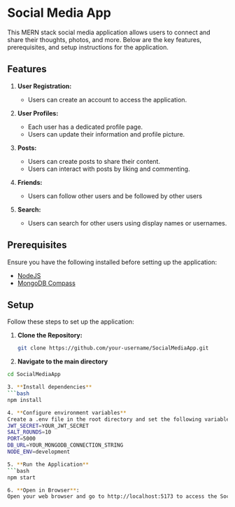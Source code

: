 # Social Media App

This MERN stack social media application allows users to connect and share their thoughts, photos, and more. Below are the key features, prerequisites, and setup instructions for the application.

## Features

1. **User Registration:**
   - Users can create an account to access the application.

2. **User Profiles:**
   - Each user has a dedicated profile page.
   - Users can update their information and profile picture.

3. **Posts:**
   - Users can create posts to share their content.
   - Users can interact with posts by liking and commenting.

4. **Friends:**
   - Users can follow other users and be followed by other users

5. **Search:**
   - Users can search for other users using display names or usernames.

## Prerequisites

Ensure you have the following installed before setting up the application:

- [NodeJS](https://nodejs.org/)
- [MongoDB Compass](https://www.mongodb.com/try/download/compass)

## Setup

Follow these steps to set up the application:

1. **Clone the Repository:**

   ```bash
   git clone https://github.com/your-username/SocialMediaApp.git

2. **Navigate to the main directory**
  ```bash
  cd SocialMediaApp

3. **Install dependencies**
  ```bash
  npm install

4. **Configure environment variables**
  Create a .env file in the root directory and set the following variables
  JWT_SECRET=YOUR_JWT_SECRET
  SALT_ROUNDS=10
  PORT=5000
  DB_URL=YOUR_MONGODB_CONNECTION_STRING
  NODE_ENV=development

5. **Run the Application**
  ```bash
  npm start

6. **Open in Browser**:
  Open your web browser and go to http://localhost:5173 to access the Social Media App.